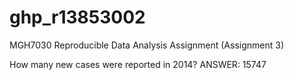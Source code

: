 # ghp_r13853002
MGH7030 Reproducible Data Analysis Assignment (Assignment 3) 

How many new cases were reported in 2014? 
ANSWER: 15747

